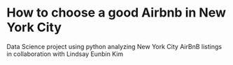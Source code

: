# How to choose a good Airbnb in New York City
Data Science project using python analyzing New York City AirBnB listings in collaboration with Lindsay Eunbin Kim
